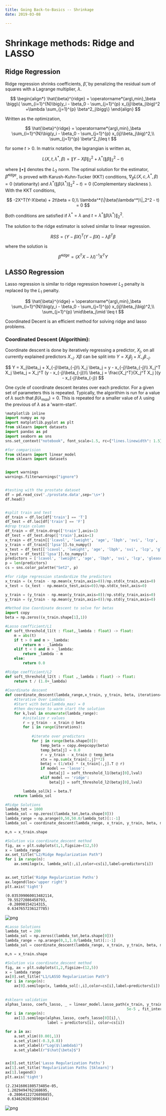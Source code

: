 ```yaml
---
title: Going Back-to-Basics -- Shrinkage
date: 2019-03-08

---
```


# Shrinkage methods: Ridge and LASSO

## Ridge Regression

Ridge regression shrinks coefficients, $\hat{\beta}$, by penalizing the residual sum of squares with a Lagrange multiplier, $\lambda$. 

$$
\begin{align*}
\hat{\beta}^{ridge} = \operatorname*{arg\,min}_\beta \bigg\{ \sum_{i=1}^{N}\big(y_i - \beta_0 - \sum_{j=1}^{p} x_{ij}\beta_j\big)^2 +\lambda \sum_{j=1}^{p} \beta^2_j\bigg\}
\end{align}
$$

Written as the optimization,


$$
\hat{\beta}^{ridge} = \operatorname*{arg\,min}_\beta \sum_{i=1}^{N}\big(y_i - \beta_0 - \sum_{j=1}^{p} x_{ij}\beta_j\big)^2,\\
\sum_{j=1}^{p} \beta^2_j\leq t
$$

for some $t>0$.
In matrix notation, the lagrangian is written as, 

$$
L(X,t,\lambda^*,\beta ) =\|Y - X\beta\|_2^2 + \lambda^*(\|\beta\|_2^2 - t)
$$

where $\|\bullet\|$ denotes the $L_2$ norm. The optimal solution for the estimator, $\hat{\beta}^{ridge}$, is proved with Karush-Kuhn-Tucker (KKT) conditions,
$\nabla_{\beta} L(X,c,\lambda^*,\beta ) = 0$ (stationarity) and $\lambda^*(\|\beta(\lambda^*)\|_2^2 - t) = 0$ (Complementary slackness
). With the KKT conditions, 

$$
-2X^T(Y-X\beta) + 2t\beta = 0,\\
\lambda^*(\|\beta(\lambda^*)\|_2^2 - t) = 0
$$

Both conditions are satisfied if $\lambda^* = \lambda$ and $t = \lambda^*\|\beta(\lambda^*)\|_2^2$. 

The solution to the ridge estimator is solved similar to linear regression.

$$
RSS = (Y-\beta X)^T(Y-\beta X) - \lambda \beta^T \beta
$$

where the solution is 

$$
\hat{\beta}^{ridge} = (X^TX - \lambda I)^{-1} X^T Y
$$

## LASSO Regression


Lasso regression is similar to ridge regression however $L_2$ penalty is replaced by the $L_1$ penalty.

$$
\hat{\beta}^{ridge} = \operatorname*{arg\,min}_\beta \sum_{i=1}^{N}\big(y_i - \beta_0 - \sum_{j=1}^{p} x_{ij}\beta_j\big)^2,\\
\sum_{j=1}^{p} \mid\beta_j\mid \leq t
$$


Coordinated Decent is an efficient method for solving ridge and lasso problems.

### Coordinated Descent (Algorithim):


Coordinate descent is done by iteratively regressing a predictor, $X_j$,  on all currently explained predictors $X_{-j}$. $X\beta$ can be split into $Y = X_j\beta_j + X_{-j}\beta_{-j}$. 

$$
Y = X_j\beta_j + X_{-j}\beta_{-j}\\
X_j \beta_j = y - x_{-j}\beta_{-j}\\
X_j^T X_j \beta_j = X_j^T (y - x_{-j}\beta_{-j})\\
\beta_j = \frac{X_j^T}{X_j^T X_j }(y - x_{-j}\beta_{-j})
$$

One cycle of coordinate descent iterates over each predictor. For a given set of parameters this is repeated. Typically, the algorithim is run for a value of $\lambda$ such that $\beta(\lambda_{max}) = 0$. This is repeated for a smaller value of $\lambda$ using the previous of $\lambda$ as a 'warm-start'. 


```python
%matplotlib inline
import numpy as np
import matplotlib.pyplot as plt
from sklearn import datasets
import pandas as pd
import seaborn as sns
sns.set_context("notebook", font_scale=1.5, rc={"lines.linewidth": 1.5})

#for comparision
from sklearn import linear_model
from sklearn import datasets


import warnings
warnings.filterwarnings("ignore")


#testing with the prostate dataset
df = pd.read_csv('./prostate.data',sep='\s+')
df.head()


#split train and test
df_train = df.loc[df['train'] == 'T']
df_test = df.loc[df['train'] == 'F']
#drop train column
df_train = df_train.drop(['train'],axis=1)
df_test = df_test.drop(['train'],axis=1)
x_train = df_train[['lcavol', 'lweight', 'age', 'lbph', 'svi', 'lcp', 'gleason', 'pgg45']].to_numpy()
y_train = df_train[['lpsa']].to_numpy()
x_test = df_test[['lcavol', 'lweight', 'age', 'lbph', 'svi', 'lcp', 'gleason', 'pgg45']].to_numpy()
y_test = df_test[['lpsa']].to_numpy()
predictors = ['lcavol', 'lweight', 'age', 'lbph', 'svi', 'lcp', 'gleason', 'pgg45']
p = len(predictors)
cs = sns.color_palette("Set2", p)

#for ridge regression standardize the predictors
x_train = (x_train - np.mean(x_train,axis=0))/np.std(x_train,axis=0)
x_test = (x_test - np.mean(x_test,axis=0))/np.std(x_test,axis=0)

y_train = (y_train - np.mean(y_train,axis=0))/np.std(y_train,axis=0)
y_train = (y_train - np.mean(y_train,axis=0))/np.std(y_train,axis=0)
```


```python
#Method Use Coordinate descent to solve for betas 
import copy
beta = np.zeros((x_train.shape[1],1))

#Lasso coefficient/L1
def soft_threshold_l1(t : float,_lambda : float) -> float:
    m = abs(t)
    if t > 0 and m > _lambda:
        return m - _lambda
    elif t < 0 and m > _lambda:
        return _lambda - m
    else:
        return 0.0

#Ridge coefficient/L2 
def soft_threshold_l2(t : float ,_lambda : float) -> float:
    return t / (1.0+_lambda)
    
#Coordinate descent
def coordinate_descent(lambda_range,x_train, y_train, beta, iterations=100, model = 'lasso'):
    #Iterative Over Lambdas 
    #Start with beta(lambda_max) = 0
    #then decrease to warm start the solution
    for k,lval in enumerate(lambda_range):
        #initalize r values 
        r = y_train - x_train @ beta
        for i in range(iterations):
            
            #iterate over predictors
            for j in range(beta.shape[0]):
                temp_beta = copy.deepcopy(beta)
                temp_beta[j] = 0.0
                r = y_train - x_train @ temp_beta
                xtx = np.sum(x_train[:,j]**2)
                betaj = (1/xtx) * (x_train[:,j].T @ r)
                if model == 'lasso':
                    beta[j] = soft_threshold_l1(betaj[0],lval)
                elif model == 'ridge':
                    beta[j] = soft_threshold_l2(betaj[0],lval)

        lambda_sol[k] = beta.T
    return lambda_sol

```


```python
#Ridge Solutions  
lambda_tot = 1000
lambda_sol = np.zeros((lambda_tot,beta.shape[0]))
lambda_range = np.arange(0,50,50.0/lambda_tot)[::-1]
lambda_sol = coordinate_descent(lambda_range, x_train, y_train, beta, model = 'ridge')

m,n = x_train.shape

#Solution via coordinate_descent method
fig, ax = plt.subplots(1,1,figsize=(12,5))
x = lambda_range
ax.set_title("L2/Ridge Regularization Path")
for i in range(n):
    ax.semilogx(x, lambda_sol[:,i],color=cs[i],label=predictors[i])
    

ax.set_title('Ridge Regularization Paths')
ax.legend(loc='upper right')
plt.axis('tight')
```




    (0.035399060013482114,
     70.55272086458793,
     -0.28090154214315,
     0.6347657236127785)




![png](/img/Shrinkage_6_1.png)



```python
#Lasso Solutions  
lambda_tot = 200
lambda_sol = np.zeros((lambda_tot,beta.shape[0]))
lambda_range = np.arange(0,1,1.0/lambda_tot)[::-1]
lambda_sol = coordinate_descent(lambda_range, x_train, y_train, beta, model = 'lasso')

m,n = x_train.shape

#Solution via coordinate_descent method
fig, ax = plt.subplots(1,2,figsize=(12,5))
x = lambda_range
ax[0].set_title("L1/LASSO Regularization Path")
for i in range(n):
    ax[0].semilogx(x, lambda_sol[:,i],color=cs[i],label=predictors[i])
    
    
#sklearn validation 
alphas_lasso, coefs_lasso, _ = linear_model.lasso_path(x_train, y_train,\
                                                       5e-5 , fit_intercept=False)
for i in range(n):
    ax[1].semilogx(alphas_lasso, coefs_lasso[0][i],\
                   label = predictors[i], color=cs[i])

for a in ax:
    a.set_xlim((0.001,1))
    a.set_ylim((-0.3,0.8))
    a.set_xlabel(r"Log($\lambda$)")
    a.set_ylabel(r"$\hat{\beta}$")    


ax[0].set_title('Lasso Regularization Paths')
ax[1].set_title('Regularization Paths [Sklearn]')
ax[1].legend()
plt.axis('tight')
```




    (2.2341606180573485e-05,
     1.2029494762168695,
     -0.28064122726898855,
     0.6346202023890164)




![png](/img/Shrinkage_7_1.png)

